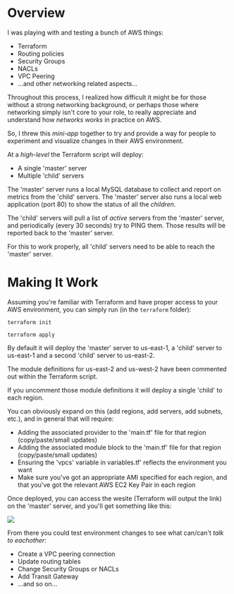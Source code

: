 # Overview

I was playing with and testing a bunch of AWS things:
- Terraform
- Routing policies
- Security Groups
- NACLs
- VPC Peering
- ...and other networking related aspects...

Throughout this process, I realized how difficult it might be for those without a strong networking background, or perhaps those where networking simply isn't core to your role, to really appreciate and understand how _networks works_ in practice on AWS.

So, I threw this _mini-app_ together to try and provide a way for people to experiment and visualize changes in their AWS environment.

At a _high-level_ the Terraform script will deploy:
- A single 'master' server
- Multiple 'child' servers

The 'master' server runs a local MySQL database to collect and report on metrics from the 'child' servers. The 'master' server also runs a local web application (port 80) to show the status of all the _children_.

The 'child' servers will pull a list of _active_ servers from the 'master' server, and periodically (every 30 seconds) try to PING them. Those results will be reported back to the 'master' server.

For this to work properly, all 'child' servers need to be able to reach the 'master' server.

# Making It Work

Assuming you're familiar with Terraform and have proper access to your AWS environment, you can simply run (in the ```terraform``` folder):

```terraform init```

```terraform apply```

By default it will deploy the 'master' server to us-east-1, a 'child' server to us-east-1 and a second 'child' server to us-east-2.

The module definitions for us-east-2 and us-west-2 have been commented out within the Terraform script.

If you uncomment those module definitions it will deploy a single 'child' to each region.

You can obviously expand on this (add regions, add servers, add subnets, etc.), and in general that will require:
- Adding the associated provider to the 'main.tf' file for that region (copy/paste/small updates)
- Adding the associated module block to the 'main.tf' file for that region (copy/paste/small updates)
- Ensuring the 'vpcs' variable in variables.tf' reflects the environment you want
- Make sure you've got an appropriate AMI specified for each region, and that you've got the relevant AWS EC2 Key Pair in each region

Once deployed, you can access the wesite (Terraform will output the link) on the 'master' server, and you'll get something like this:

<img src="images/image01.jpg" ></a>

From there you could test environment changes to see what can/can't _talk to eachother_:
- Create a VPC peering connection
- Update routing tables
- Change Security Groups or NACLs
- Add Transit Gateway
- ...and so on...